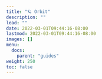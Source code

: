 ```yaml
---
title: "🪐 Orbit"
description: ""
lead: ""
date: 2022-03-01T09:44:16-08:00
lastmod: 2022-03-01T09:44:16-08:00
images: []
menu:
  docs:
    parent: "guides"
weight: 250
toc: false
---
```


